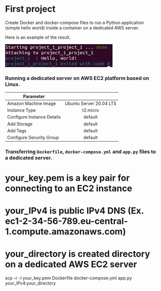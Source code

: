 # First project

Create Docker and docker-compose files to run a Python application (simple hello world) inside a container on a dedicated AWS server.

Here is an example of the result.

![result](https://github.com/SergeiSd/data-engineering-course/blob/main/Project_1/images/result.png)

### Running a dedicated server on AWS EC2 platform based on Linux.


| Parameter                  |                         |
| ---------------------------|:-----------------------:|
| Amazon Machine Image       | Ubuntu Server 20.04 LTS |
| Instance Type              | t2.micro                | 
| Configure Instance Details | default                 |
| Add Storage                | default                 |
| Add Tags                   | default                 |
| Configure Security Group   | default                 |

### Transferring `Dockerfile`, `docker-compose.yml` and `app.py` files to a dedicated server.

  # your_key.pem is a key pair for connecting to an EC2 instance
  # your_IPv4 is public IPv4 DNS (Ex. ec1-2-34-56-789.eu-central-1.compute.amazonaws.com)
  # your_directory is created directory on a dedicated AWS EC2 server
  scp -r -i your_key.pem Dockerfile docker-compose.yml app.py your_IPv4:your_directory
